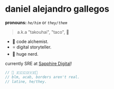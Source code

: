 
# daniel alejandro gallegos
**pronouns:** *`he/him`* or *`they/them`*
> a.k.a "takouhai", "taco", 🌮

* 🔮 code alchemist.
* ⭐ digital storyteller.
* 💚 huge nerd.

currently SRE at [Sapphire Digital](github.com/mdx-dev)!

```js
// 🌹 🇪🇨🇨🇴🇻🇪🌹
// blm, acab, borders aren't real.
// latine, he/they.
```
